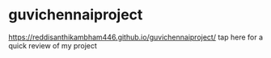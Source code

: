 # guvichennaiproject
 https://reddisanthikambham446.github.io/guvichennaiproject/ tap here for a quick review of my project
